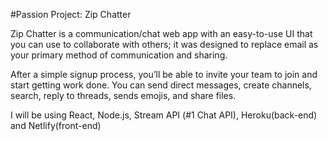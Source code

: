 #Passion Project: Zip Chatter

Zip Chatter is a communication/chat web app with an easy-to-use UI that you can use to collaborate with others; it was designed to replace email as your primary method of communication and sharing.

After a simple signup process, you’ll be able to invite your team to join and start getting work done. You can send direct messages, create channels, search, reply to threads, sends emojis, and share files.  


I will be using React, Node.js, Stream API (#1 Chat API), Heroku(back-end) and Netlify(front-end)
